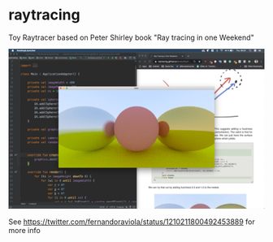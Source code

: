 # raytracing
Toy Raytracer based on Peter Shirley book "Ray tracing in one Weekend"

![demo](demo.jpeg)

See https://twitter.com/fernandoraviola/status/1210211800492453889 for more info
